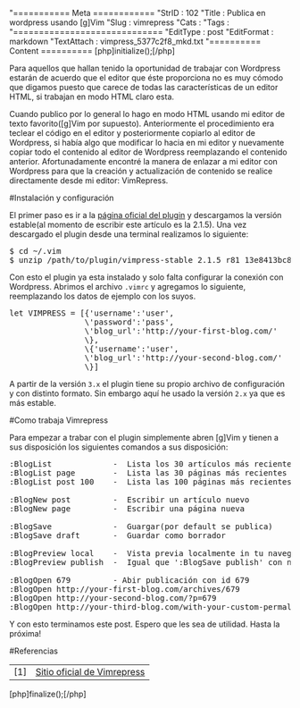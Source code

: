 "=========== Meta ============
"StrID : 102
"Title : Publica en wordpress usando [g]Vim
"Slug  : vimrepress
"Cats  : 
"Tags  :
"=============================
"EditType   : post
"EditFormat : markdown
"TextAttach : vimpress_5377c2f8_mkd.txt
"========== Content ==========
[php]initialize();[/php]

Para aquellos que hallan tenido la oportunidad de trabajar con Wordpress estarán de acuerdo que el editor que éste proporciona no es muy cómodo que digamos puesto que carece de todas las características de un editor HTML, si trabajan en modo HTML claro esta.

Cuando publico por lo general lo hago en modo HTML usando mi editor de texto favorito([g]Vim por supuesto). Anteriormente el procedimiento era teclear el código en el editor y posteriormente copiarlo al editor de Wordpress, si había algo que modificar lo hacia en mi editor y nuevamente copiar todo el contenido al editor de Wordpress reemplazando el contenido anterior. Afortunadamente encontré la manera de enlazar a mi editor con Wordpress para que la creación y actualización de contenido se realice directamente desde mi editor: VimRepress.

#Instalación y configuración

El primer paso es ir a la <a href="http://www.vim.org/scripts/script.php?script_id=3510" target="__blank">página oficial del plugin</a> y descargamos la versión estable(al momento de escribir este artículo es la 2.1.5). Una vez descargado el plugin desde una terminal realizamos lo siguiente:

<pre lang="bash" theme="slate">
$ cd ~/.vim
$ unzip /path/to/plugin/vimpress-stable_2.1.5_r81_13e8413bc8e7.zip
</pre>

Con esto el plugin ya esta instalado y solo falta configurar la conexión con Wordpress. Abrimos el archivo <code>.vimrc</code> y agregamos lo siguiente, reemplazando los datos de ejemplo con los suyos.

<pre lang="vim">
let VIMPRESS = [{'username':'user',
                \'password':'pass',
                \'blog_url':'http://your-first-blog.com/'
                \},
                \{'username':'user',
                \'blog_url':'http://your-second-blog.com/'
                \}]
</pre>

A partir de la versión <code>3.x</code> el plugin tiene su propio archivo de configuración y con distinto formato. Sin embargo aquí he usado la versión <code>2.x</code> ya que es más estable.


#Como trabaja Vimrepress

Para empezar a trabar con el plugin simplemente abren [g]Vim y tienen a sus disposición los siguientes comandos a sus disposición:
 
<pre lang="vim">
:BlogList             -  Lista los 30 artículos más recientes
:BlogList page        -  Lista las 30 páginas más recientes
:BlogList post 100    -  Lista las 100 páginas más recientes

:BlogNew post         -  Escribir un artículo nuevo
:BlogNew page         -  Escribir una página nueva

:BlogSave             -  Guargar(por default se publica)
:BlogSave draft       -  Guardar como borrador

:BlogPreview local    -  Vista previa localmente in tu navegador
:BlogPreview publish  -  Igual que ':BlogSave publish' con navegador abierto

:BlogOpen 679         - Abir publicación con id 679
:BlogOpen http://your-first-blog.com/archives/679
:BlogOpen http://your-second-blog.com/?p=679
:BlogOpen http://your-third-blog.com/with-your-custom-permalink
</pre>

Y con esto terminamos este post. Espero que les sea de utilidad. Hasta la próxima!

#Referencias
<table border="0">
  <tr>
    <td>[1]</td> <td><a href="http://www.vim.org/scripts/script.php?script_id=3510" target="__blank">Sitio oficial de Vimrepress</a></td>
  </tr>
</table>

[php]finalize();[/php]
